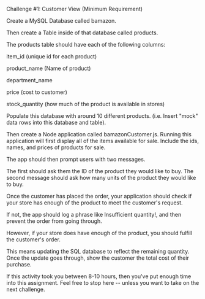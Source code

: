 Challenge #1: Customer View (Minimum Requirement)


Create a MySQL Database called bamazon.


Then create a Table inside of that database called products.


The products table should have each of the following columns:


item_id (unique id for each product)


product_name (Name of product)


department_name


price (cost to customer)


stock_quantity (how much of the product is available in stores)




Populate this database with around 10 different products. (i.e. Insert "mock" data rows into this database and table).


Then create a Node application called bamazonCustomer.js. Running this application will first display all of the items available for sale. Include the ids, names, and prices of products for sale.


The app should then prompt users with two messages.

The first should ask them the ID of the product they would like to buy.
The second message should ask how many units of the product they would like to buy.



Once the customer has placed the order, your application should check if your store has enough of the product to meet the customer's request.

If not, the app should log a phrase like Insufficient quantity!, and then prevent the order from going through.



However, if your store does have enough of the product, you should fulfill the customer's order.

This means updating the SQL database to reflect the remaining quantity.
Once the update goes through, show the customer the total cost of their purchase.





If this activity took you between 8-10 hours, then you've put enough time into this assignment. Feel free to stop here -- unless you want to take on the next challenge.